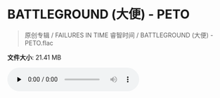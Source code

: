 # BATTLEGROUND (大便) - PETO

> 原创专辑 / FAILURES IN TIME 睿智时间 / BATTLEGROUND (大便) - PETO.flac

**文件大小**: 21.41 MB

<audio preload="none" controls><source src="https://file.hsyhx.top/archive/原创专辑/FAILURES_IN_TIME_睿智时间/BATTLEGROUND (大便) - PETO.flac" type="audio/mpeg">您的浏览器不支持此音频格式</audio>